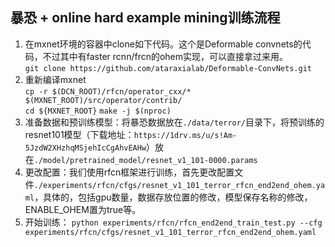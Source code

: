 ## 暴恐 + online hard example mining训练流程
1. 在mxnet环境的容器中clone如下代码。这个是Deformable convnets的代码，不过其中有faster rcnn/frcn的ohem实现，可以直接拿过来用。  
`git clone https://github.com/ataraxialab/Deformable-ConvNets.git`
2. 重新编译mxnet    
`cp -r $(DCN_ROOT)/rfcn/operator_cxx/* $(MXNET_ROOT)/src/operator/contrib/`     
`cd ${MXNET_ROOT}`
`make -j $(nproc)`
3. 准备数据和预训练模型：将暴恐数据放在`./data/terror/`目录下，将预训练的resnet101模型（下载地址：`https://1drv.ms/u/s!Am-5JzdW2XHzhqMSjehIcCgAhvEAHw`）放在`./model/pretrained_model/resnet_v1_101-0000.params`
4. 更改配置：我们使用rfcn框架进行训练，首先更改配置文件`./experiments/rfcn/cfgs/resnet_v1_101_terror_rfcn_end2end_ohem.yaml`，具体的，包括gpu数量，数据存放位置的修改，模型保存名称的修改，ENABLE_OHEM置为true等。
5. 开始训练：
`python experiments/rfcn/rfcn_end2end_train_test.py --cfg experiments/rfcn/cfgs/resnet_v1_101_terror_rfcn_end2end_ohem.yaml`